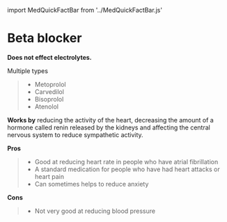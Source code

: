 import MedQuickFactBar from '../MedQuickFactBar.js'

# Beta blocker

<!-- <MedQuickFactBar
a1cText={`∞`}
rountineText={`Daily / Twice Daily Injection`}
lowBloodSugarText={`Yes - Monitor`}
weightChangeText={`Gain`}
heartBenefitText={`Neutral`}
costText={`Low to High`}
/> -->

**Does not effect electrolytes.**

Multiple types

> - Metoprolol
> - Carvedilol
> - Bisoprolol
> - Atenolol

**Works by** reducing the activity of the heart, decreasing the amount of a hormone called renin released by the kidneys and affecting the central nervous system to reduce sympathetic activity.

**Pros**

> - Good at reducing heart rate in people who have atrial fibrillation
> - A standard medication for people who have had heart attacks or heart pain
> - Can sometimes helps to reduce anxiety

**Cons**

> - Not very good at reducing blood pressure